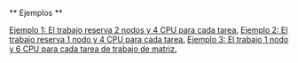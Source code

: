 
** Ejemplos **

[Ejemplo 1: El trabajo reserva 2 nodos y 4 CPU para cada tarea.](./01-2node-4cpupertask)
[Ejemplo 2: El trabajo reserva 1 nodo y 4 CPU para cada tarea.](./02-1node-4cpupertask/README.md)
[Ejemplo 3: El trabajo  1 nodo y 6 CPU para cada tarea de trabajo de matriz.](./03-1node-6cpupertask-ilk)
